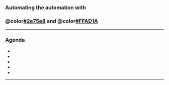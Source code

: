### Automating the automation with
### @color[#2e75e8](PowerShell) and @color[#FFAD1A](Puppet)

---

### Agenda

-
-
-
-
-

---